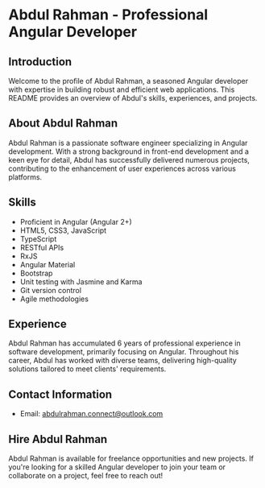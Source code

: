 # Abdul Rahman - Professional Angular Developer

## Introduction
Welcome to the profile of Abdul Rahman, a seasoned Angular developer with expertise in building robust and efficient web applications. This README provides an overview of Abdul's skills, experiences, and projects.

## About Abdul Rahman
Abdul Rahman is a passionate software engineer specializing in Angular development. With a strong background in front-end development and a keen eye for detail, Abdul has successfully delivered numerous projects, contributing to the enhancement of user experiences across various platforms.

## Skills
- Proficient in Angular (Angular 2+)
- HTML5, CSS3, JavaScript
- TypeScript
- RESTful APIs
- RxJS
- Angular Material
- Bootstrap
- Unit testing with Jasmine and Karma
- Git version control
- Agile methodologies

## Experience
Abdul Rahman has accumulated 6 years of professional experience in software development, primarily focusing on Angular. Throughout his career, Abdul has worked with diverse teams, delivering high-quality solutions tailored to meet clients' requirements.

## Contact Information
- Email: abdulrahman.connect@outlook.com

## Hire Abdul Rahman
Abdul Rahman is available for freelance opportunities and new projects. If you're looking for a skilled Angular developer to join your team or collaborate on a project, feel free to reach out!

